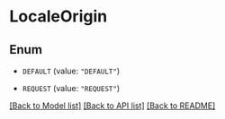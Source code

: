 # LocaleOrigin

## Enum


* `DEFAULT` (value: `"DEFAULT"`)

* `REQUEST` (value: `"REQUEST"`)


[[Back to Model list]](../README.md#documentation-for-models) [[Back to API list]](../README.md#documentation-for-api-endpoints) [[Back to README]](../README.md)


